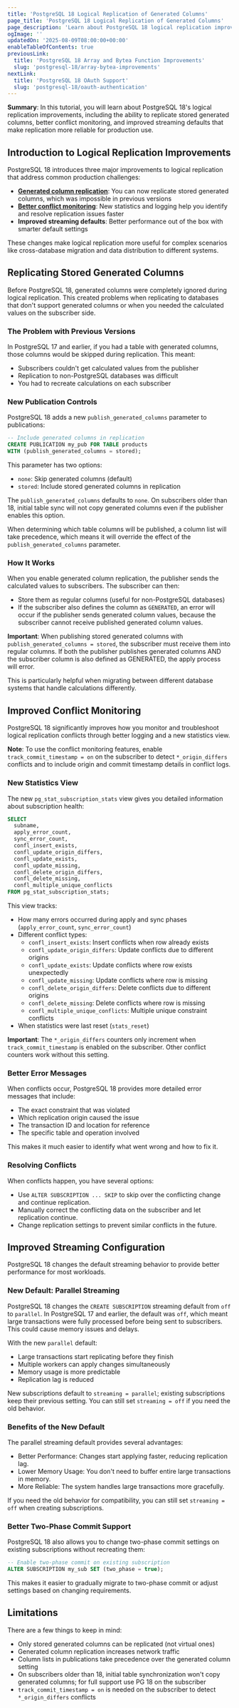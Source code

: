 ```yaml
---
title: 'PostgreSQL 18 Logical Replication of Generated Columns'
page_title: 'PostgreSQL 18 Logical Replication of Generated Columns'
page_description: 'Learn about PostgreSQL 18 logical replication improvements including support for replicating stored generated columns, improved conflict logging with pg_stat_subscription_stats, and improved streaming configuration options.'
ogImage: ''
updatedOn: '2025-08-09T08:00:00+00:00'
enableTableOfContents: true
previousLink:
  title: 'PostgreSQL 18 Array and Bytea Function Improvements'
  slug: 'postgresql-18/array-bytea-improvements'
nextLink:
  title: 'PostgreSQL 18 OAuth Support'
  slug: 'postgresql-18/oauth-authentication'
---
```


**Summary**: In this tutorial, you will learn about PostgreSQL 18's logical replication improvements, including the ability to replicate stored generated columns, better conflict monitoring, and improved streaming defaults that make replication more reliable for production use.



## Introduction to Logical Replication Improvements

PostgreSQL 18 introduces three major improvements to logical replication that address common production challenges:

- **[Generated column replication](https://www.postgresql.org/docs/18/logical-replication-gencols.html)**: You can now replicate stored generated columns, which was impossible in previous versions
- **[Better conflict monitoring](https://www.postgresql.org/docs/18/logical-replication-conflicts.html)**: New statistics and logging help you identify and resolve replication issues faster
- **Improved streaming defaults**: Better performance out of the box with smarter default settings

These changes make logical replication more useful for complex scenarios like cross-database migration and data distribution to different systems.

## Replicating Stored Generated Columns

Before PostgreSQL 18, generated columns were completely ignored during logical replication. This created problems when replicating to databases that don't support generated columns or when you needed the calculated values on the subscriber side.

### The Problem with Previous Versions

In PostgreSQL 17 and earlier, if you had a table with generated columns, those columns would be skipped during replication. This meant:

- Subscribers couldn't get calculated values from the publisher
- Replication to non-PostgreSQL databases was difficult
- You had to recreate calculations on each subscriber

### New Publication Controls

PostgreSQL 18 adds a new `publish_generated_columns` parameter to publications:

```sql
-- Include generated columns in replication
CREATE PUBLICATION my_pub FOR TABLE products
WITH (publish_generated_columns = stored);
```

This parameter has two options:

- `none`: Skip generated columns (default)
- `stored`: Include stored generated columns in replication

The `publish_generated_columns` defaults to `none`. On subscribers older than 18, initial table sync will not copy generated columns even if the publisher enables this option.

When determining which table columns will be published, a column list will take precedence, which means it will override the effect of the `publish_generated_columns` parameter.

### How It Works

When you enable generated column replication, the publisher sends the calculated values to subscribers. The subscriber can then:

- Store them as regular columns (useful for non-PostgreSQL databases)
- If the subscriber also defines the column as `GENERATED`, an error will occur if the publisher sends generated column values, because the subscriber cannot receive published generated column values.

**Important**: When publishing stored generated columns with `publish_generated_columns = stored`, the subscriber must receive them into regular columns. If both the publisher publishes generated columns AND the subscriber column is also defined as GENERATED, the apply process will error.

This is particularly helpful when migrating between different database systems that handle calculations differently.

## Improved Conflict Monitoring

PostgreSQL 18 significantly improves how you monitor and troubleshoot logical replication conflicts through better logging and a new statistics view.

**Note**: To use the conflict monitoring features, enable `track_commit_timestamp = on` on the subscriber to detect `*_origin_differs` conflicts and to include origin and commit timestamp details in conflict logs.

### New Statistics View

The new `pg_stat_subscription_stats` view gives you detailed information about subscription health:

```sql
SELECT
  subname,
  apply_error_count,
  sync_error_count,
  confl_insert_exists,
  confl_update_origin_differs,
  confl_update_exists,
  confl_update_missing,
  confl_delete_origin_differs,
  confl_delete_missing,
  confl_multiple_unique_conflicts
FROM pg_stat_subscription_stats;
```

This view tracks:

- How many errors occurred during apply and sync phases (`apply_error_count`, `sync_error_count`)
- Different conflict types:
  - `confl_insert_exists`: Insert conflicts when row already exists
  - `confl_update_origin_differs`: Update conflicts due to different origins
  - `confl_update_exists`: Update conflicts where row exists unexpectedly
  - `confl_update_missing`: Update conflicts where row is missing
  - `confl_delete_origin_differs`: Delete conflicts due to different origins
  - `confl_delete_missing`: Delete conflicts where row is missing
  - `confl_multiple_unique_conflicts`: Multiple unique constraint conflicts
- When statistics were last reset (`stats_reset`)

**Important**: The `*_origin_differs` counters only increment when `track_commit_timestamp` is enabled on the subscriber. Other conflict counters work without this setting.

### Better Error Messages

When conflicts occur, PostgreSQL 18 provides more detailed error messages that include:

- The exact constraint that was violated
- Which replication origin caused the issue
- The transaction ID and location for reference
- The specific table and operation involved

This makes it much easier to identify what went wrong and how to fix it.

### Resolving Conflicts

When conflicts happen, you have several options:

- Use `ALTER SUBSCRIPTION ... SKIP` to skip over the conflicting change and continue replication.
- Manually correct the conflicting data on the subscriber and let replication continue.
- Change replication settings to prevent similar conflicts in the future.

## Improved Streaming Configuration

PostgreSQL 18 changes the default streaming behavior to provide better performance for most workloads.

### New Default: Parallel Streaming

PostgreSQL 18 changes the `CREATE SUBSCRIPTION` streaming default from `off` to `parallel`. In PostgreSQL 17 and earlier, the default was `off`, which meant large transactions were fully processed before being sent to subscribers. This could cause memory issues and delays.

With the new `parallel` default:

- Large transactions start replicating before they finish
- Multiple workers can apply changes simultaneously
- Memory usage is more predictable
- Replication lag is reduced

New subscriptions default to `streaming = parallel`; existing subscriptions keep their previous setting. You can still set `streaming = off` if you need the old behavior.

### Benefits of the New Default

The parallel streaming default provides several advantages:

- Better Performance: Changes start applying faster, reducing replication lag.
- Lower Memory Usage: You don't need to buffer entire large transactions in memory.
- More Reliable: The system handles large transactions more gracefully.

If you need the old behavior for compatibility, you can still set `streaming = off` when creating subscriptions.

### Better Two-Phase Commit Support

PostgreSQL 18 also allows you to change two-phase commit settings on existing subscriptions without recreating them:

```sql
-- Enable two-phase commit on existing subscription
ALTER SUBSCRIPTION my_sub SET (two_phase = true);
```

This makes it easier to gradually migrate to two-phase commit or adjust settings based on changing requirements.

## Limitations

There are a few things to keep in mind:

- Only stored generated columns can be replicated (not virtual ones)
- Generated column replication increases network traffic
- Column lists in publications take precedence over the generated column setting
- On subscribers older than 18, initial table synchronization won't copy generated columns; for full support use PG 18 on the subscriber
- `track_commit_timestamp = on` is needed on the subscriber to detect `*_origin_differs` conflicts
